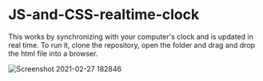 # JS-and-CSS-realtime-clock

This works by synchronizing with your computer's clock and is updated in real time. To run it, clone the repository, open the folder and drag and drop the html file into a browser. 

![Screenshot 2021-02-27 182846](https://user-images.githubusercontent.com/66519559/109400830-b8718700-7929-11eb-8a1a-0a34fb6708f1.png)
